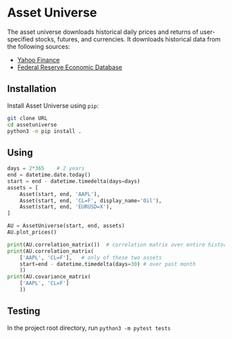 Asset Universe
==============

The asset universe downloads historical daily prices and returns of user-specified stocks, futures, and currencies. It downloads historical data from the following sources:

- [Yahoo Finance](https://finance.yahoo.com/)
- [Federal Reserve Economic Database](https://fred.stlouisfed.org/series/GOLDAMGBD228NLBM)
## Installation

Install Asset Universe using `pip`:

```bash
git clone URL
cd assetuniverse
python3 -m pip install .
```

## Using
```python
days = 2*365    # 2 years
end = datetime.date.today()
start = end - datetime.timedelta(days=days)
assets = [
    Asset(start, end, 'AAPL'),
    Asset(start, end, 'CL=F', display_name='Oil'),
    Asset(start, end, 'EURUSD=X'),
]

AU = AssetUniverse(start, end, assets)
AU.plot_prices()

print(AU.correlation_matrix())  # correlation matrix over entire history
print(AU.correlation_matrix(
    ['AAPL', 'CL=F'],   # only of these two assets
    start=end - datetime.timedelta(days=30) # over past month
    ))
print(AU.covariance_matrix(
    ['AAPL', 'CL=F']
    ))
```

## Testing
In the project root directory, run `python3 -m pytest tests`
